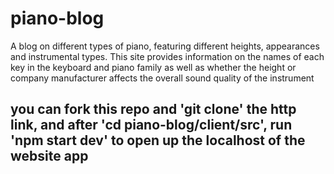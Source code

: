 # piano-blog
A blog on different types of piano, featuring different heights, appearances and instrumental types. This site provides information on the names of each key in the keyboard and piano family as well as whether the height or company manufacturer affects the overall sound quality of the instrument

## you can fork this repo and 'git clone' the http link, and after 'cd piano-blog/client/src', run 'npm start dev' to open up the localhost of the website app
